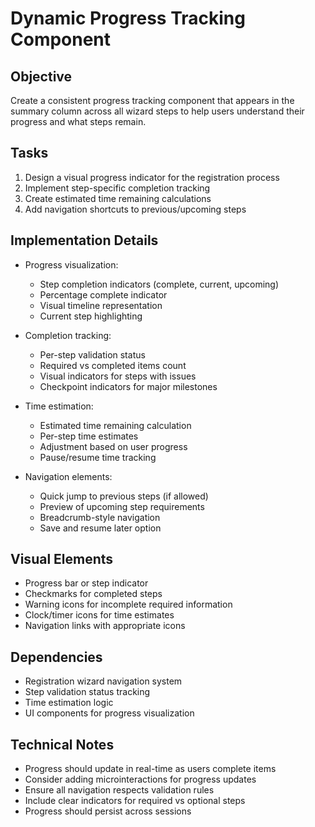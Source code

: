 # Dynamic Progress Tracking Component

## Objective
Create a consistent progress tracking component that appears in the summary column across all wizard steps to help users understand their progress and what steps remain.

## Tasks
1. Design a visual progress indicator for the registration process
2. Implement step-specific completion tracking
3. Create estimated time remaining calculations
4. Add navigation shortcuts to previous/upcoming steps

## Implementation Details
- Progress visualization:
  - Step completion indicators (complete, current, upcoming)
  - Percentage complete indicator
  - Visual timeline representation
  - Current step highlighting
  
- Completion tracking:
  - Per-step validation status
  - Required vs completed items count
  - Visual indicators for steps with issues
  - Checkpoint indicators for major milestones
  
- Time estimation:
  - Estimated time remaining calculation
  - Per-step time estimates
  - Adjustment based on user progress
  - Pause/resume time tracking
  
- Navigation elements:
  - Quick jump to previous steps (if allowed)
  - Preview of upcoming step requirements
  - Breadcrumb-style navigation
  - Save and resume later option

## Visual Elements
- Progress bar or step indicator
- Checkmarks for completed steps
- Warning icons for incomplete required information
- Clock/timer icons for time estimates
- Navigation links with appropriate icons

## Dependencies
- Registration wizard navigation system
- Step validation status tracking
- Time estimation logic
- UI components for progress visualization

## Technical Notes
- Progress should update in real-time as users complete items
- Consider adding microinteractions for progress updates
- Ensure all navigation respects validation rules
- Include clear indicators for required vs optional steps
- Progress should persist across sessions